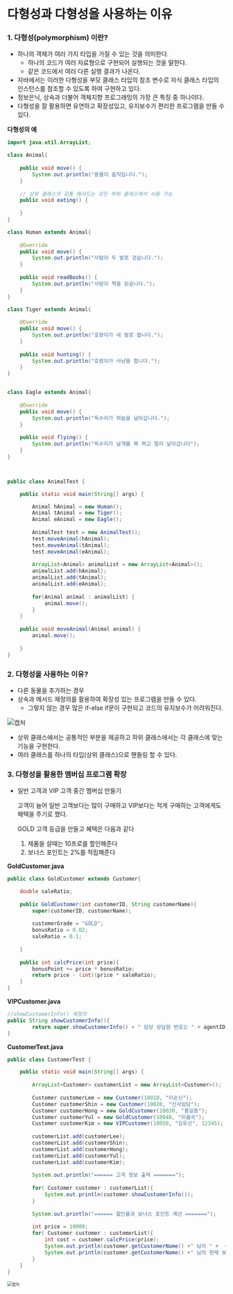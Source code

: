 # 다형성과 다형성을 사용하는 이유

### 1. 다형성(polymorphism) 이란?

- 하나의 객체가 여러 가지 타입을 가질 수 있는 것을 의미한다.
  - 하나의 코드가 여러 자료형으로 구현되어 실행되는 것을 말한다.
  - 같은 코드에서 여러 다른 실행 결과가 나온다.
- 자바에서는 이러한 다형성을 부모 클래스 타입의 참조 변수로 자식 클래스 타입의 인스턴스를 참조할 수 있도록 하여 구현하고 있다.
- 정보은닉, 상속과 더불어 객체지향 프로그래밍의 가장 큰 특징 중 하나이다.
- 다형성을 잘 활용하면 유연하고 확장성있고, 유지보수가 편리한 프로그램을 만들 수 있다.



**다형성의 예**

```java
import java.util.ArrayList;

class Animal{
	
	public void move() {
		System.out.println("동물이 움직입니다.");
	}
	
	// 상위 클래스의 공통 메서드는 모든 하위 클래스에서 사용 가능
	public void eating() {
		
	}
}

class Human extends Animal{
	
	@Override
	public void move() {
		System.out.println("사람이 두 발로 걷습니다.");
	}
	
	public void readBooks() {
		System.out.println("사람이 책을 읽습니다.");
	}
}

class Tiger extends Animal{
	
	@Override
	public void move() {
		System.out.println("호랑이가 네 발로 뜁니다.");
	}
	
	public void hunting() {
		System.out.println("호랑이가 사냥을 합니다.");
	}
}


class Eagle extends Animal{
	
	@Override
	public void move() {
		System.out.println("독수리가 하늘을 날아갑니다.");
	}
	
	public void flying() {
		System.out.println("독수리가 날개를 쭉 펴고 멀리 날아갑니다");
	}
}



public class AnimalTest {

	public static void main(String[] args) {

		Animal hAnimal = new Human();
		Animal tAnimal = new Tiger();
		Animal eAnimal = new Eagle();
		
		AnimalTest test = new AnimalTest();
		test.moveAnimal(hAnimal);
		test.moveAnimal(tAnimal);
		test.moveAnimal(eAnimal);
		
		ArrayList<Animal> animalList = new ArrayList<Animal>();
		animalList.add(hAnimal);
		animalList.add(tAnimal);
		animalList.add(eAnimal);
		
		for(Animal animal : animalList) {
			animal.move();
		}
	}	
	
	public void moveAnimal(Animal animal) {
		animal.move();
		
	}
}
```



### 2. 다형성을 사용하는 이유?

- 다른 동물을 추가하는 경우
- 상속과 메서드 재정의를 활용하여 확장성 있는 프로그램을 만들 수 있다.
  - 그렇지 않는 경우 많은 if-else if문이 구현되고 코드의 유지보수가 어려워진다.

![캡처](https://user-images.githubusercontent.com/42603919/150104738-e4c60ebc-6329-49a0-b001-12d9b49c3a84.PNG)

- 상위 클래스에서는 공통적인 부분을 제공하고 하위 클래스에서는 각 클래스에 맞는 기능을 구현한다.
- 여러 클래스를 하나의 타입(상위 클래스)으로 핸들링 할 수 있다.



### 3. 다형성을 활용한 멤버십 프로그램 확장

- 일반 고객과 VIP 고객 중간 멤버십 만들기

  고객이 늘어 일반 고객보다는 많이 구매하고 VIP보다는 적게 구매하는 고객에게도 해택을 주기로 했다.

  GOLD 고객 등급을 만들고 혜택은 다음과 같다

  1. 제품을 살때는 10프로를 할인해준다
  2. 보너스 포인트는 2%를 적립해준다

**GoldCustomer.java**

```java
public class GoldCustomer extends Customer{

	double saleRatio;
	
	public GoldCustomer(int customerID, String customerName){
		super(customerID, customerName);
	
		customerGrade = "GOLD";
		bonusRatio = 0.02;
		saleRatio = 0.1;
	
	}
	
	public int calcPrice(int price){
		bonusPoint += price * bonusRatio;
		return price - (int)(price * saleRatio);
	}
}
```



**VIPCustomer.java**

```java
//showCustomerInfo() 재정의
public String showCustomerInfo(){
		return super.showCustomerInfo() + " 담당 상담원 번호는 " + agentID + "입니다";  
}
```



**CustomerTest.java**

```java
public class CustomerTest {

	public static void main(String[] args) {
		
		ArrayList<Customer> customerList = new ArrayList<Customer>();
		
		Customer customerLee = new Customer(10010, "이순신");
		Customer customerShin = new Customer(10020, "신사임당");
		Customer customerHong = new GoldCustomer(10030, "홍길동");
		Customer customerYul = new GoldCustomer(10040, "이율곡");
		Customer customerKim = new VIPCustomer(10050, "김유신", 12345);
		
		customerList.add(customerLee);
		customerList.add(customerShin);
		customerList.add(customerHong);
		customerList.add(customerYul);
		customerList.add(customerKim);
		
		System.out.println("====== 고객 정보 출력 =======");
		
		for( Customer customer : customerList){
			System.out.println(customer.showCustomerInfo());
		}
		
		System.out.println("====== 할인율과 보너스 포인트 계산 =======");
		
		int price = 10000;
		for( Customer customer : customerList){
			int cost = customer.calcPrice(price);
			System.out.println(customer.getCustomerName() +" 님이 " +  + cost + "원 지불하셨습니다.");
			System.out.println(customer.getCustomerName() +" 님의 현재 보너스 포인트는 " + customer.bonusPoint + "점입니다.");
		}
	}
}
```

<img src="https://user-images.githubusercontent.com/42603919/150104858-0dcce537-84c5-48b5-b2c2-846f8f044aaf.PNG" alt="캡처" style="zoom:67%;" />